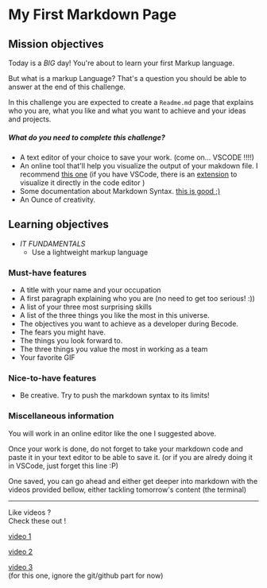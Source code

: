 # My First Markdown Page

## Mission objectives

Today is a _BIG_ day! You're about to learn your first Markup language.

But what is a markup Language? That's a question you should be able to answer at the end of this challenge.

In this challenge you are expected to create a `Readme.md` page that explains who you are, what you like and what you want to achieve and your ideas and projects.

##### What do you need to complete this challenge?

- A text editor of your choice to save your work. (come on... VSCODE !!!!)
- An online tool that'll help you visualize the output of your makdown file. I recommend [this one](https://dillinger.io/) (if you have VSCode, there is an [extension](https://marketplace.visualstudio.com/items?itemName=shd101wyy.markdown-preview-enhanced) to visualize it directly in the code editor )
- Some documentation about Markdown Syntax. [this is good ;)](https://www.markdownguide.org/basic-syntax/)
- An Ounce of creativity.

## Learning objectives

- _IT FUNDAMENTALS_
  - Use a lightweight markup language

### Must-have features

- A title with your name and your occupation
- A first paragraph explaining who you are (no need to get too serious! :))
- A list of your three most surprising skills
- A list of the three things you like the most in this universe.
- The objectives you want to achieve as a developer during Becode.
- The fears you might have.
- The things you look forward to.
- The three things you value the most in working as a team
- Your favorite GIF

### Nice-to-have features

- Be creative. Try to push the markdown syntax to its limits!

### Miscellaneous information

You will work in an online editor like the one I suggested above.

Once your work is done, do not forget to take your markdown code and paste it in your text editor to be able to save it. (or if you are alredy doing it in VSCode, just forget this line :P)

One saved, you can go ahead and either get deeper into markdown with the videos provided bellow, either tackling tomorrow's content (the terminal)

---

Like videos ?  
Check these out !

[video 1](https://www.youtube.com/watch?v=bpdvNwvEeSE&ab_channel=HiteshChoudhary)

[video 2](https://www.youtube.com/watch?v=hpAJMSS8pvs&ab_channel=NicholasCifuentes-Goodbody)

[video 3 ](https://www.youtube.com/watch?v=HUBNt18RFbo&t=977s&ab_channel=TraversyMedia)  
(for this one, ignore the git/github part for now)
